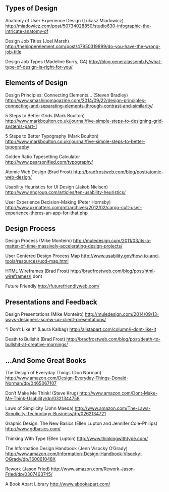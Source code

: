 Types of Design
---------------

Anatomy of User Experience Design (Lukasz Miadowicz)
http://miadowicz.com/post/50734028850/studio630-infographic-the-intricate-anatomy-of

Design Job Titles (Joel Marsh)
http://thehipperelement.com/post/47950319899/do-you-have-the-wrong-job-title

Design Job Types (Madeline Burry, GA)
http://blog.generalassemb.ly/what-type-of-design-is-right-for-you/

Elements of Design
---------------

Design Principles: Connecting Elements... (Steven Bradley)
http://www.smashingmagazine.com/2014/09/22/design-principles-connecting-and-separating-elements-through-contrast-and-similarity/

5 Steps to Better Grids (Mark Boulton)
http://www.markboulton.co.uk/journal/five-simple-steps-to-designing-grid-systems-part-1

5 Steps to Better Typography (Mark Boulton)
http://www.markboulton.co.uk/journal/five-simple-steps-to-better-typography

Golden Ratio Typesetting Calculator
http://www.pearsonified.com/typography/

Atomic Web Design (Brad Frost)
http://bradfrostweb.com/blog/post/atomic-web-design/

Usability Heuristics for UI Design (Jakob Nielsen)
http://www.nngroup.com/articles/ten-usability-heuristics/

User Experience Decision-Making (Peter Hornsby)
http://www.uxmatters.com/mt/archives/2012/02/cargo-cult-user-experience-theres-an-app-for-that.php

Design Process
---------------

Design Process (Mike Monteiro)
http://muledesign.com/2011/03/its-a-matter-of-time-massively-accelerating-design-projects/

User Centered Design Process Map
http://www.usability.gov/how-to-and-tools/resources/ucd-map.html

HTML Wireframes (Brad Frost)
http://bradfrostweb.com/blog/post/html-wireframes/I dont

Future Friendly
http://futurefriendlyweb.com/

Presentations and Feedback
---------------

Design Presentations (Mike Monteiro)
http://muledesign.com/2014/09/13-ways-designers-screw-up-client-presentations/

“I Don’t Like It” (Laura Kalbag)
http://alistapart.com/column/i-dont-like-it

Death to Bullshit (Brad Frost)
http://bradfrostweb.com/blog/post/death-to-bullshit-at-creative-mornings/

...And Some Great Books
---------------

The Design of Everyday Things (Don Norman)
http://www.amazon.com/Design-Everyday-Things-Donald-Norman/dp/0465067107

Don’t Make Me Think! (Steve Krug)
http://www.amazon.com/Dont-Make-Me-Think-Usability/dp/0321344758

Laws of Simplicity (John Maeda)
http://www.amazon.com/The-Laws-Simplicity-Technology-Business/dp/0262134721

Graphic Design: The New Basics (Ellen Lupton and Jennifer Cole-Philips)
http://www.gdbasics.com/

Thinking With Type (Ellen Lupton)
http://www.thinkingwithtype.com/

The Information Design Handbook (Jenn Visocky O’Grady)
http://www.amazon.com/Information-Design-Handbook-Visocky-OGrady/dp/160061048X

Rework (Jason Fried)
http://www.amazon.com/Rework-Jason-Fried/dp/0307463745/

A Book Apart Library
http://www.abookapart.com/
